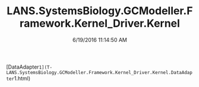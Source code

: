 ﻿---
title: LANS.SystemsBiology.GCModeller.Framework.Kernel_Driver.Kernel
date: 6/19/2016 11:14:50 AM
---

[DataAdapter`1](T-LANS.SystemsBiology.GCModeller.Framework.Kernel_Driver.Kernel.DataAdapter`1.html)
